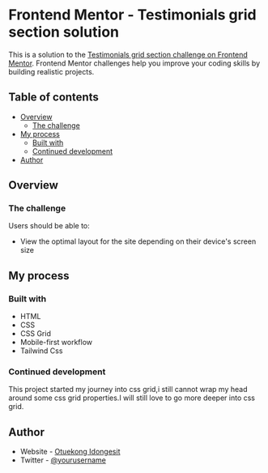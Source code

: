 # Frontend Mentor - Testimonials grid section solution

This is a solution to the [Testimonials grid section challenge on Frontend Mentor](https://www.frontendmentor.io/challenges/testimonials-grid-section-Nnw6J7Un7). Frontend Mentor challenges help you improve your coding skills by building realistic projects. 

## Table of contents

- [Overview](#overview)
  - [The challenge](#the-challenge)
- [My process](#my-process)
  - [Built with](#built-with)
  - [Continued development](#continued-development)
- [Author](#author)


## Overview

### The challenge

Users should be able to:

- View the optimal layout for the site depending on their device's screen size


## My process

### Built with

- HTML
- CSS
- CSS Grid
- Mobile-first workflow
- Tailwind Css


### Continued development
This project started my journey into css grid,i still cannot wrap my head around some css grid properties.I will still love to go more deeper into css grid.


## Author

- Website - [Otuekong Idongesit](https://www.your-site.com)
- Twitter - [@yourusername](https://www.twitter.com/fizy_hector)

